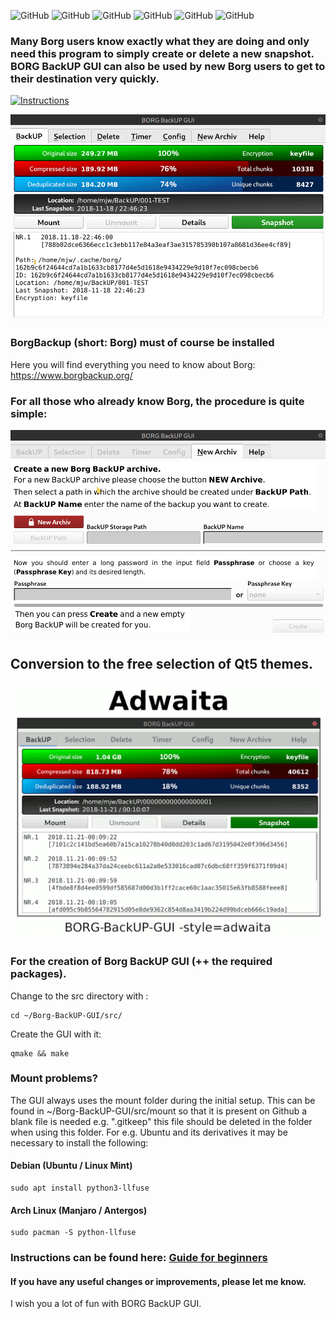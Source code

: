 ![GitHub](https://img.shields.io/github/languages/top/MTrage/Borg-BackUP-GUI?label=Qt%20%28C%2B%2B%29&style=plastic) ![GitHub](https://img.shields.io/github/issues/MTrage/Borg-BackUP-GUI?label=Issues&style=plastic) ![GitHub](https://img.shields.io/github/last-commit/MTrage/Borg-BackUP-GUI?label=Last%20commit&style=plastic) ![GitHub](https://img.shields.io/github/languages/code-size/MTrage/Borg-BackUP-GUI?label=Code%20size&style=plastic) ![GitHub](https://img.shields.io/github/repo-size/MTrage/Borg-BackUP-GUI?label=Repo%20size&style=plastic) ![GitHub](https://img.shields.io/github/license/MTrage/Borg-BackUP-GUI?label=License&style=plastic)<BR>
### Many Borg users know exactly what they are doing and only need this program to simply create or delete a new snapshot. BORG BackUP GUI can also be used by new Borg users to get to their destination very quickly.<BR>
[![Instructions](https://img.shields.io/badge/Instructions%20can%20be%20found%20here-Guide%20for%20beginners-blue)](https://github.com/MTrage/Borg-BackUP-GUI/wiki/Short-instruction)

<kbd>  
  
![NEW Snapshot](https://github.com/MTrage/Borg-BackUP-GUI/blob/master/video/New-Snapshot.gif)

</kbd>

### BorgBackup (short: Borg) must of course be installed
Here you will find everything you need to know about Borg: 
https://www.borgbackup.org/

### For all those who already know Borg, the procedure is quite simple: 
<kbd>
  
![NEW Archive](https://github.com/MTrage/Borg-BackUP-GUI/blob/master/video/New-Archiv.gif)

</kbd>


## Conversion to the free selection of Qt5 themes.
![Qt5 Style](https://github.com/MTrage/Borg-BackUP-GUI/blob/master/video/Qt5-Style-min.gif)




### For the creation of Borg BackUP GUI (++ the required packages).
Change to the src directory with :

    cd ~/Borg-BackUP-GUI/src/

Create the GUI with it:

    qmake && make
    

### Mount problems?    
The GUI always uses the mount folder during the initial setup. This can be found in ~/Borg-BackUP-GUI/src/mount so that it is present on Github a blank file is needed e.g. ".gitkeep" this file should be deleted in the folder when using this folder.
For e.g. Ubuntu and its derivatives it may be necessary to install the following:

#### Debian (Ubuntu / Linux Mint)
    sudo apt install python3-llfuse

#### Arch Linux (Manjaro / Antergos)
    sudo pacman -S python-llfuse

### Instructions can be found here: [Guide for beginners](https://github.com/MTrage/Borg-BackUP-GUI/wiki/Short-instruction)

#### If you have any useful changes or improvements, please let me know.
I wish you a lot of fun with BORG BackUP GUI.
